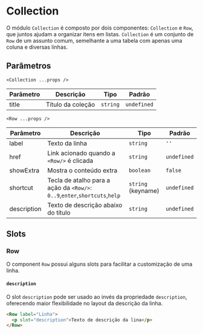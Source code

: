 # Collection

O módulo `Collection` é composto por dois componentes: `Collection` e `Row`, que juntos ajudam a organizar itens em listas.
`Collection` é um conjunto de `Row` de um assunto comum, semelhante a uma tabela com apenas uma coluna e diversas linhas.

<!-- @example ./example/Example.html -->

## Parâmetros

`<Collection ...props />`

| Parâmetro   | Descrição                         | Tipo               | Padrão        |
|-------------|-----------------------------------|--------------------|---------------|
| title       | Título da coleção                 | `string`           | `undefined`   |

`<Row ...props />`

| Parâmetro   | Descrição                         | Tipo               | Padrão        |
|-------------|-----------------------------------|--------------------|---------------|
| label        | Texto da linha  | `string`           | `''`   |
| href        | Link acionado quando a `<Row/>` é clicada  | `string`           | `undefined`   |
| showExtra   | Mostra o conteúdo extra           | `boolean`          | `false`       |
| shortcut    | Tecla de atalho para a ação da `<Row/>`: `0..9`,`enter`,`shortcuts`,`help` | `string` (keyname) | `undefined`   |
| description | Texto de descrição abaixo do título          | `string`           | `undefined`   |

## Slots

### Row

O component `Row` possui alguns slots para facilitar a customização de uma linha.

#### `description`

O slot `description` pode ser usado ao invés da propriedade `description`, oferecendo maior flexibilidade no layout da descrição da linha.

```html
<Row label="Linha">
  <p slot="description">Texto de descrição da lina</p>
</Row>
```
